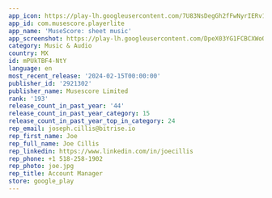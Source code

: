 ```yaml
---
app_icon: https://play-lh.googleusercontent.com/7U83NsDegGh2fFwNyrIERv1TVK8JSr0kmZw2GF68zNeUwB-hNvP-ck6sMH0mYIhh1po
app_id: com.musescore.playerlite
app_name: 'MuseScore: sheet music'
app_screenshot: https://play-lh.googleusercontent.com/DpeX03YG1FCBCXWoQWsIlb69XGcdhmKCHTEO0dvtsPTjhLRpybLU_uRuKSSDDZzN2bpf
category: Music & Audio
country: MX
id: mPUkTBF4-NtY
language: en
most_recent_release: '2024-02-15T00:00:00'
publisher_id: '2921302'
publisher_name: Musescore Limited
rank: '193'
release_count_in_past_year: '44'
release_count_in_past_year_category: 15
release_count_in_past_year_top_in_category: 24
rep_email: joseph.cillis@bitrise.io
rep_first_name: Joe
rep_full_name: Joe Cillis
rep_linkedin: https://www.linkedin.com/in/joecillis
rep_phone: +1 518-258-1902
rep_photo: joe.jpg
rep_title: Account Manager
store: google_play
---
```

